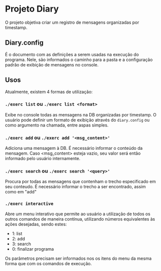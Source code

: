 # Projeto Diary
O projeto objetiva criar um registro de mensagens organizadas por timestamp.
## Diary.config
É o documento com as definições a serem usadas na execução do programa. Nele, são informados o caminho para a pasta e a configuração padrão de exibição de mensagens no console.
## Usos
Atualmente, existem 4 formas de utilização:
### `./exerc list` ou `./exerc list <format>`
Exibe no console todas as mensagens na DB organizadas por timestamp. O usuário pode definir um formato de exibição através do `diary.config` ou como argumento na chamada, entre aspas simples.
### `./exerc add` ou `./exerc add '<msg_content>'`
Adiciona uma mensagem à DB. É necessário informar o conteúdo da mensagem. Caso <msg_content> esteja vazio, seu valor será então informado pelo usuário internamente.
### `./exerc search` ou `./exerc search '<query>'`
Procura por todas as mensagens que contenham o trecho especificado em seu conteudo. É necessário informar o trecho a ser encontrado, assim como em "add"
### `./exerc interactive`
Abre um menu interativo que permite ao usuário a utilização de todos os outros comandos de maneira contínua, utilizando números equivalentes às ações desejadas, sendo estes:

- 1: list
- 2: add
- 3: search
- 0: finalizar programa

Os parâmetros precisam ser informados nos os itens do menu da mesma forma que com os comandos de execução.